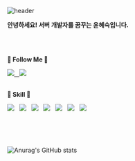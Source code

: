 ![header](https://capsule-render.vercel.app/api?type=Waving&color=7286D3&height=270&section=header&text=Hi!%20I'm%20HyeSook&fontColor=FFF2F2&fontSize=70&animation=fadeIn&fontAlignY=40&stroke=FFF2F2)

 <div align=left>

**안녕하세요! 서버 개발자를 꿈꾸는 윤혜숙입니다.**

</br>
</br>

**🌌 Follow Me 🌌**

<a href="https://velog.io/@suk13574">
 <img src="https://img.shields.io/badge/velog-20C997?style=flat-square&logo=velog&logoColor=white"/> &nbsp;
</a>
<img src="https://img.shields.io/badge/suk13574@naver.com-EA4335?style=flat-square&logo=Gmail&logoColor=white"/>

</br>
</br>

**🚤 Skill 🚤**

<img src="https://img.shields.io/badge/Java-007396?style=flat-square&logo=java&logoColor=white"/> &nbsp;
 <img src="https://img.shields.io/badge/Spring-6DB33F? style=flat-square&logo=spring&logoColor=white"/> &nbsp;
 <img src="https://img.shields.io/badge/JPA-59666C?style=flat-square&logo=hibernate&logoColor=white"/> &nbsp;
<img src="https://img.shields.io/badge/MySQL-4479A1?style=flat-square&logo=mysql&logoColor=white"/> &nbsp;
<img src="https://img.shields.io/badge/GitHub Actions-2088FF?style=flat-square&-square&logo=GitHub Actions&logoColor=white"/> &nbsp;
<img src="https://img.shields.io/badge/AWS-232F3E?style=flat-square&logo=amazonaws&logoColor=white"/> &nbsp;
<img src="https://img.shields.io/badge/Git-F05032?style=flat-square&logo=git&logoColor=white"/> &nbsp;


</br>
</br>
</br>

![Anurag's GitHub stats](https://github-readme-stats.vercel.app/api?username=suk13574&show_icons=true&theme=nord)

 <div>
